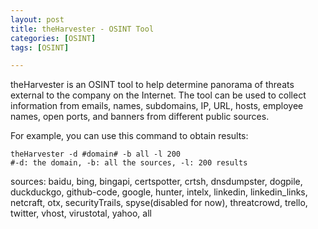 ```yaml
---
layout: post
title: theHarvester - OSINT Tool
categories: [OSINT]
tags: [OSINT]

---
```

theHarvester is an OSINT tool to help determine panorama of threats external to the company on the Internet. The tool can be used to collect information from emails, names, subdomains, IP, URL, hosts, employee names, open ports, and banners from different public sources.

For example, you can use this command to obtain results:

```
theHarvester -d #domain# -b all -l 200 
#-d: the domain, -b: all the sources, -l: 200 results
```

sources: baidu, bing, bingapi, certspotter, crtsh, dnsdumpster,
                        dogpile, duckduckgo, github-code, google, hunter,
                        intelx, linkedin, linkedin_links, netcraft, otx,
                        securityTrails, spyse(disabled for now), threatcrowd,
                        trello, twitter, vhost, virustotal, yahoo, all
